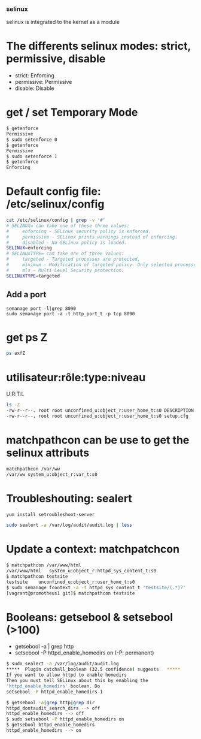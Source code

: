 ### selinux ###

selinux is integrated to the kernel as a module

# The differents selinux modes: strict, permissive, disable

* strict: Enforcing
* permissive: Permissive
* disable: Disable 

# get / set Temporary Mode  

```bash
$ getenforce
Permissive
$ sudo setenforce 0
$ getenforce
Permissive
$ sudo setenforce 1
$ getenforce
Enforcing
```
# Default config file: /etc/selinux/config

```bash
cat /etc/selinux/config | grep -v '#'
# SELINUX= can take one of these three values:
#     enforcing - SELinux security policy is enforced.
#     permissive - SELinux prints warnings instead of enforcing.
#     disabled - No SELinux policy is loaded.
SELINUX=enforcing
# SELINUXTYPE= can take one of three values:
#     targeted - Targeted processes are protected,
#     minimum - Modification of targeted policy. Only selected processes are protected.
#     mls - Multi Level Security protection.
SELINUXTYPE=targeted
```

## Add a port
```
semanage port -l|grep 8090
sudo semanage port -a -t http_port_t -p tcp 8090
```

# get  ps Z
```bash
ps axfZ
```

# utilisateur:rôle:type:niveau
U:R:T:L
```bash
ls -Z
-rw-r--r--. root root unconfined_u:object_r:user_home_t:s0 DESCRIPTION.rst
-rw-r--r--. root root unconfined_u:object_r:user_home_t:s0 setup.cfg
```

# matchpathcon can be use to get the selinux attributs
```bash
matchpathcon /var/ww
/var/ww	system_u:object_r:var_t:s0
```

# Troubleshouting: sealert
```bash
yum install setroubleshoot-server

sudo sealert -a /var/log/audit/audit.log | less
```

# Update a context: matchpatchcon
```bash
$ matchpathcon /var/www/html
/var/www/html	system_u:object_r:httpd_sys_content_t:s0
$ matchpathcon testsite
testsite	unconfined_u:object_r:user_home_t:s0
$ sudo semanage fcontext -a -t httpd_sys_content_t 'testsite/(.*)?'
[vagrant@promotheus1 git]$ matchpathcon testsite
```

# Booleans: getsebool & setsebool (>100)

* getsebool -a | grep http
* setsebool -P httpd_enable_homedirs on    (-P: permanent)

```bash
$ sudo sealert -a /var/log/audit/audit.log
*****  Plugin catchall_boolean (32.5 confidence) suggests   *****
If you want to allow httpd to enable homedirs
Then you must tell SELinux about this by enabling the 
'httpd_enable_homedirs' boolean. Do
setsebool -P httpd_enable_homedirs 1
```

```bash
$ getsebool -a|grep http|grep dir
httpd_dontaudit_search_dirs --> off
httpd_enable_homedirs --> off
$ sudo setsebool -P httpd_enable_homedirs on
$ getsebool httpd_enable_homedirs
httpd_enable_homedirs --> on
```


